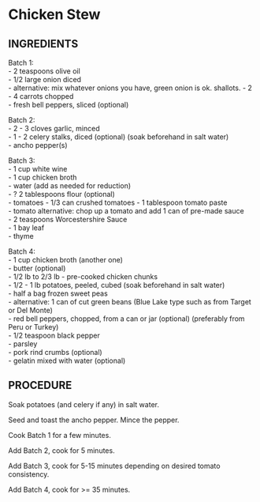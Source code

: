 # Chicken Stew    
  
## INGREDIENTS    
  
Batch 1:    
    - 2 teaspoons olive oil    
    - 1/2 large onion diced  
        - alternative: mix whatever onions you have, green onion is ok. shallots.
    - 2 - 4 carrots chopped    
    - fresh bell peppers, sliced (optional)   
      
Batch 2:    
    - 2 - 3 cloves garlic, minced    
    - 1 - 2 celery stalks, diced (optional) (soak beforehand in salt water)  
    - ancho pepper(s)  
    
Batch 3:    
    - 1 cup white wine    
    - 1 cup chicken broth    
    - water (add as needed for reduction)    
    - ? 2 tablespoons flour (optional)  
    - tomatoes
        - 1/3 can crushed tomatoes
        - 1 tablespoon tomato paste    
        - tomato alternative: chop up a tomato and add 1 can of pre-made sauce  
    - 2 teaspoons Worcestershire Sauce    
    - 1 bay leaf    
    - thyme    
  
Batch 4:    
    - 1 cup chicken broth (another one)    
    - butter (optional)    
    - 1/2 lb to 2/3 lb - pre-cooked chicken chunks    
    - 1/2 - 1 lb potatoes, peeled, cubed (soak beforehand in salt water)  
    - half a bag frozen sweet peas    
        - alternative: 1 can of cut green beans (Blue Lake type such as from Target or Del Monte)  
    - red bell peppers, chopped, from a can or jar (optional) (preferably from Peru or Turkey)  
    - 1/2 teaspoon black pepper    
    - parsley    
    - pork rind crumbs (optional)  
    - gelatin mixed with water (optional)  
  
## PROCEDURE    
  
Soak potatoes (and celery if any) in salt water.  

Seed and toast the ancho pepper. Mince the pepper.  
  
Cook Batch 1 for a few minutes.  

Add Batch 2, cook for 5 minutes.  

Add Batch 3, cook for 5-15 minutes depending on desired tomato consistency.  

Add Batch 4, cook for >= 35 minutes.  
  